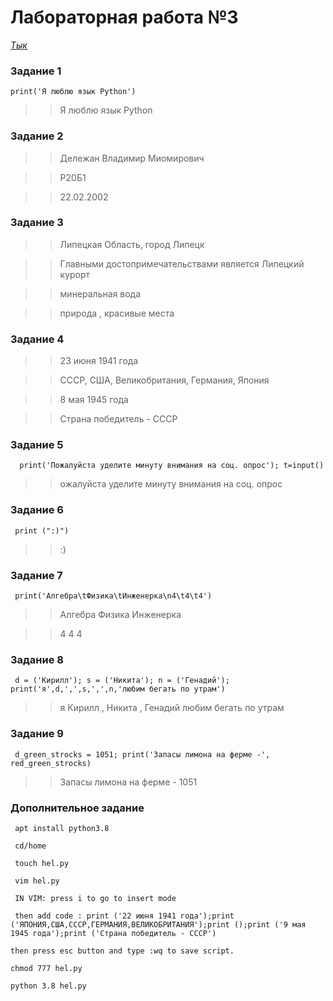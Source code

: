  # Лабораторная работа №3
 [*Тык*](https://avatars.mds.yandex.net/get-zen_doc/142473/pub_5b655557b9dc1000a9ec99c3_5b6555eb1cec2400a97796ec/scale_1200)
 ### Задание 1 ### 
    print('Я люблю язык Python') 
 >> Я люблю язык Python
 ### Задание 2 ### 
 >> Дележан Владимир Миомирович
 
 >> P20Б1 
 
 >> 22.02.2002
 ### Задание 3 ### 
 >> Липецкая Область, город Липецк

 >> Главными достопримечательствами является Липецкий курорт
 
 >> минеральная вода
 
 >> природа , красивые места 
 ### Задание 4 ###    
 >> 23 июня 1941 года
 
 >> CCCP, США, Великобритания, Германия, Япония

 >> 8 мая 1945 года
 
 >>  Страна победитель - СССР
 ### Задание 5 ###
      print('Пожалуйста уделите минуту внимания на соц. опрос'); t=input()
 
 >> ожалуйста уделите минуту внимания на соц. опрос
 ### Задание 6 ### 
     print (":)")
 
 >> :)
 ### Задание 7 ###
     print('Алгебра\tФизика\tИнженерка\n4\t4\t4')
 
 >> Алгебра Физика  Инженерка
 
 >> 4       4       4
 ### Задание 8 ###
     d = ('Кирилл'); s = ('Никита'); n = ('Генадий'); print('я',d,',',s,',',n,'любим бегать по утрам')
 
 >> я Кирилл , Никита , Генадий любим бегать по утрам
 ### Задание 9 ###
     d_green_strocks = 1051; print('Запасы лимона на ферме -', red_green_strocks)
 
 >> Запасы лимона на ферме - 1051
 ### Дополнительное задание ###
     apt install python3.8 
 
     cd/home 
 
     touch hel.py 
 
     vim hel.py 

     IN VIM: press i to go to insert mode 
 
     then add code : print ('22 июня 1941 года');print ('ЯПОНИЯ,США,СССР,ГЕРМАНИЯ,ВЕЛИКОБРИТАНИЯ');print ();print ('9 мая 1945 года');print ('Страна победитель - СССР') 
 
    then press esc button and type :wq to save script. 
 
    chmod 777 hel.py 
  
    python 3.8 hel.py
 
